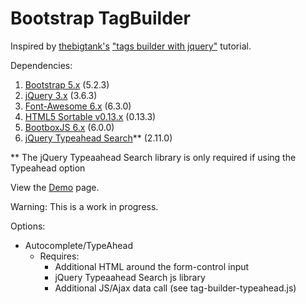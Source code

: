 # Bootstrap TagBuilder

Inspired by [thebigtank's](https://github.com/thebigtank) ["tags builder with jquery"](https://github.com/thebigtank/tags-builder-with-jquery) tutorial.

Dependencies:
1. [Bootstrap 5.x](https://getbootstrap.com/) (5.2.3)
2. [jQuery 3.x](https://jquery.com/) (3.6.3)
3. [Font-Awesome 6.x](https://fontawesome.com/) (6.3.0)
4. [HTML5 Sortable v0.13.x](https://lukasoppermann.github.io/html5sortable/) (0.13.3)
5. [BootboxJS 6.x](http://bootboxjs.com/) (6.0.0)
6. [jQuery Typeahead Search](http://www.runningcoder.org/jquerytypeahead/)** (2.11.0)

** The jQuery Typeaahead Search library is only required if using the Typeahead option

View the [Demo](https://fortress4.github.io/bs-tag-builder/) page.

Warning: This is a work in progress.

Options:

* Autocomplete/TypeAhead
  * Requires:
    * Additional HTML around the form-control input
    * jQuery Typeaahead Search js library
    * Additional JS/Ajax data call (see tag-builder-typeahead.js)



